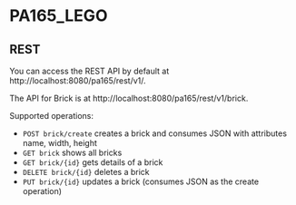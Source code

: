 # PA165_LEGO

REST
-----

You can access the REST API by default at http://localhost:8080/pa165/rest/v1/.

The API for Brick is at http://localhost:8080/pa165/rest/v1/brick.

Supported operations:
* `POST brick/create` creates a brick and consumes JSON with attributes name, width, height
* `GET brick` shows all bricks
* `GET brick/{id}` gets details of a brick
* `DELETE brick/{id}` deletes a brick
* `PUT brick/{id}` updates a brick (consumes JSON as the create operation)
